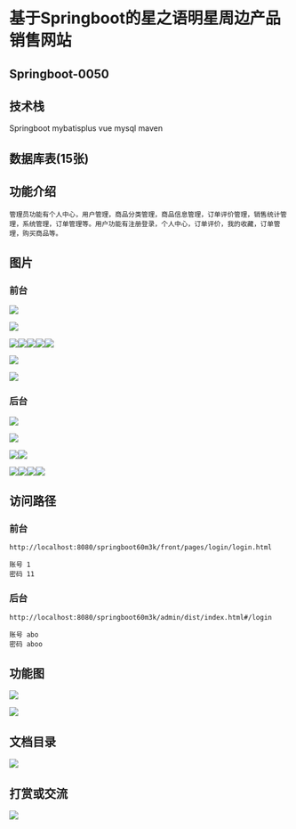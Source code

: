 # 基于Springboot的星之语明星周边产品销售网站

## Springboot-0050



## 技术栈

Springboot mybatisplus vue mysql maven



## 数据库表(15张)



## 功能介绍

```properties
管理员功能有个人中心，用户管理，商品分类管理，商品信息管理，订单评价管理，销售统计管理，系统管理，订单管理等。用户功能有注册登录，个人中心，订单评价，我的收藏，订单管理，购买商品等。
```



## 图片

### 前台

![](./images/1.jpg)

![](./images/2.jpg)

![](./images/3.jpg)![](./images/4.jpg)![](./images/5.jpg)![](./images/6.jpg)![](./images/7.jpg)

![](./images/8.jpg)

![](./images/9.jpg)

### 后台

![](./images/10.jpg)

![](./images/11.jpg)

![](./images/12.jpg)![](./images/13.jpg)

![](./images/15.jpg)![](./images/16.jpg)![](./images/17.jpg)![](./images/18.jpg)





## 访问路径

### 前台

```properties
http://localhost:8080/springboot60m3k/front/pages/login/login.html

账号 1
密码 11
```

### 后台

```properties
http://localhost:8080/springboot60m3k/admin/dist/index.html#/login

账号 abo
密码 aboo
```





## 功能图

![](./images/gn1.jpg)

![](./images/gn2.jpg)

## 文档目录

![](./images/wd.jpg)



## 打赏或交流

![](./images/vx.jpg)







